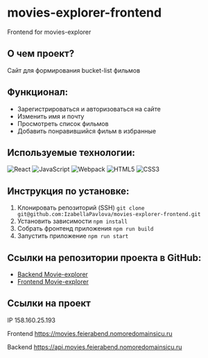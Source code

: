 # movies-explorer-frontend
Frontend for movies-explorer

## О чем проект?

Сайт для формирования bucket-list фильмов

## Функционал:

- Зарегистрироваться и авторизоваться на сайте
- Изменить имя и почту
- Просмотреть список фильмов
- Добавить понравившийся фильм в избранные

## Используемые технологии:

![React](https://img.shields.io/badge/-React-090909?style=for-the-badge&logo=React)
![JavaScript](https://img.shields.io/badge/-JavaScript-090909?style=for-the-badge&logo=JavaScript)
![Webpack](https://img.shields.io/badge/-Webpack-090909?style=for-the-badge&logo=Webpack)
![HTML5](https://img.shields.io/badge/-HTML5-090909?style=for-the-badge&logo=HTML5)
![CSS3](https://img.shields.io/badge/-CSS3-090909?style=for-the-badge&logo=CSS3)

## Инструкция по установке:
1. Клонировать репозиторий (SSH)
`git clone git@github.com:IzabellaPavlova/movies-explorer-frontend.git`
2. Установить зависимости
`npm install`
3. Собрать фронтенд приложения
`npm run build`
4. Запустить приложение
`npm run start`

## Ссылки на репозитории проекта в GitHub:
* [Backend Movie-explorer](https://github.com/IzabellaPavlova/movies-explorer-api)
* [Frontend Movie-explorer](https://github.com/IzabellaPavlova/movies-explorer-frontend)

## Ссылки на проект

IP 158.160.25.193

Frontend https://movies.feierabend.nomoredomainsicu.ru

Backend https://api.movies.feierabend.nomoredomainsicu.ru
